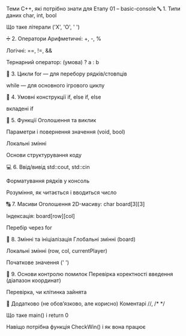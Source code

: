 Теми C++, які потрібно знати для Етапу 01 – basic-console
🔤 1. Типи даних
char, int, bool

Що таке літерали ('X', 'O', ' ')

➗ 2. Оператори
Арифметичні: +, -, %

Логічні: ==, !=, &&

Тернарний оператор: (умова) ? a : b

🔁 3. Цикли
for — для перебору рядків/стовпців

while — для основного ігрового циклу

🔀 4. Умовні конструкції
if, else if, else

вкладені if

🎯 5. Функції
Оголошення та виклик

Параметри і повернення значення (void, bool)

Локальні змінні

Основи структурування коду

💻 6. Ввід/вивід
std::cout, std::cin

Форматування рядків у консоль

Розуміння, як читається і вводиться число

🔠 7. Масиви
Оголошення 2D-масиву: char board[3][3]

Індексація: board[row][col]

Перебір через for

📌 8. Змінні та ініціалізація
Глобальні змінні (board)

Локальні змінні (row, col, currentPlayer)

Початкове значення (' ')

🛑 9. Основи контролю помилок
Перевірка коректності введення (діапазон координат)

Перевірка, чи клітинка зайнята

📖 Додатково (не обовʼязково, але корисно)
Коментарі //, /* */

Що таке main() і return 0

Навіщо потрібна функція CheckWin() і як вона працює


